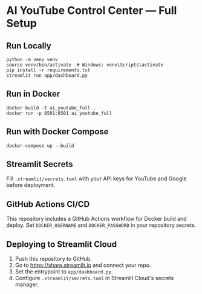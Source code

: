 # AI YouTube Control Center — Full Setup

## Run Locally
```
python -m venv venv
source venv/bin/activate  # Windows: venv\Scripts\activate
pip install -r requirements.txt
streamlit run app/dashboard.py
```

## Run in Docker
```
docker build -t ai_youtube_full .
docker run -p 8501:8501 ai_youtube_full
```

## Run with Docker Compose
```
docker-compose up --build
```

## Streamlit Secrets
Fill `.streamlit/secrets.toml` with your API keys for YouTube and Google before deployment.

## GitHub Actions CI/CD
This repository includes a GitHub Actions workflow for Docker build and deploy.
Set `DOCKER_USERNAME` and `DOCKER_PASSWORD` in your repository secrets.

## Deploying to Streamlit Cloud
1. Push this repository to GitHub.
2. Go to https://share.streamlit.io and connect your repo.
3. Set the entrypoint to `app/dashboard.py`.
4. Configure `.streamlit/secrets.toml` in Streamlit Cloud's secrets manager.
